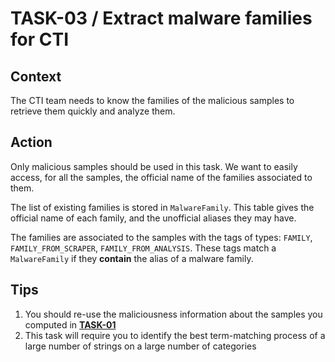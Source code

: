 # **TASK-03** / Extract malware families for CTI

## Context

The CTI team needs to know the families of the malicious samples to retrieve them quickly and analyze them.

## Action

Only malicious samples should be used in this task. We want to easily access, for all the samples, the official name of the families associated to them. 

The list of existing families is stored in `MalwareFamily`. This table gives the official name of each family, and the unofficial aliases they may have.

The families are associated to the samples with the tags of types: `FAMILY`, `FAMILY_FROM_SCRAPER`, `FAMILY_FROM_ANALYSIS`. These tags match a `MalwareFamily` if they **contain** the alias of a malware family.


## Tips

1) You should re-use the maliciousness information about the samples you computed in [**TASK-01**](./task-01.md)
2) This task will require you to identify the best term-matching process of a large number of strings on a large number of categories
